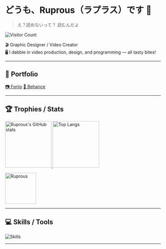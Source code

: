 # どうも、Ruprous（ラプラス）です 👋  
> え？読めないって？ 読むんだよ   

![Visitor Count](https://count.getloli.com/get/@:Ruprous)

🎬 Graphic Designer / Video Creator   
🖥️ I dabble in video production, design, and programming — all tasty bites!

---

## 🎨 Portfolio
[📷 Foriio](https://www.foriio.com/ruprous)
[🌱 Behance](https://www.behance.net/Ruprous)

---

## 🏆 Trophies / Stats
<p align="left">
  <a href="https://github.com/anuraghazra/github-readme-stats">
    <img height="150.2em" alt="Ruprous's GitHub stats" src="https://github-readme-stats.vercel.app/api/?username=Ruprous&theme=tokyonight&show_icons=true" />
  </a>
  <a href="https://github.com/anuraghazra/github-readme-stats">
    <img height="150.2em" alt="Top Langs" src="https://github-readme-stats.vercel.app/api/top-langs/?username=Ruprous&layout=compact&theme=tokyonight" />
  </a>
</p>
<p>
  <a href="https://github.com/ryo-ma/github-profile-trophy">
    <img height="100.2em" alt="Ruprous" src="https://github-profile-trophy.vercel.app/?username=Ruprous&rank=SSS,SS,S,AAA,AA,A,B,SECRET&column=7&theme=onedark" />
  </a>
</p>

---

## 💻 Skills / Tools
![Skills](https://skillicons.dev/icons?i=github,ps,ai,pr,xd,ae,figma,blender,processing,python,java,cpp,html,css,js,vscode,mysql,docker,windows)

---
